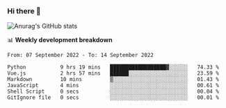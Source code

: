 ### Hi there 👋
![Anurag's GitHub stats](https://github-readme-stats.vercel.app/api?username=jami1024&show_icons=true&theme=radical)

📊 **Weekly development breakdown**
<!--START_SECTION:waka-->

```text
From: 07 September 2022 - To: 14 September 2022

Python           9 hrs 19 mins   ██████████████████▓░░░░░░   74.33 %
Vue.js           2 hrs 57 mins   ██████░░░░░░░░░░░░░░░░░░░   23.59 %
Markdown         10 mins         ▒░░░░░░░░░░░░░░░░░░░░░░░░   01.43 %
JavaScript       4 mins          ░░░░░░░░░░░░░░░░░░░░░░░░░   00.61 %
Shell Script     0 secs          ░░░░░░░░░░░░░░░░░░░░░░░░░   00.04 %
GitIgnore file   0 secs          ░░░░░░░░░░░░░░░░░░░░░░░░░   00.01 %
```

<!--END_SECTION:waka-->
<!--
**jami1024/jami1024** is a ✨ _special_ ✨ repository because its `README.md` (this file) appears on your GitHub profile.

Here are some ideas to get you started:

- 🔭 I’m currently working on ...
- 🌱 I’m currently learning ...
- 👯 I’m looking to collaborate on ...
- 🤔 I’m looking for help with ...
- 💬 Ask me about ...
- 📫 How to reach me: ...
- 😄 Pronouns: ...
- ⚡ Fun fact: ...
-->
